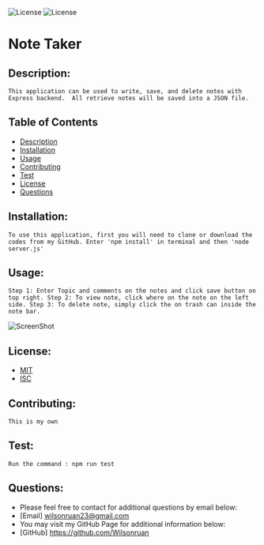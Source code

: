 ![License](https://img.shields.io/badge/License-MIT-green.svg)  ![License](https://img.shields.io/badge/License-BSD-green.svg)
# Note Taker

## Description:
    This application can be used to write, save, and delete notes with Express backend.  All retrieve notes will be saved into a JSON file.

## Table of Contents

- [Description](#description)
- [Installation](#installation)
- [Usage](#usage) 
- [Contributing](#contributing)
- [Test](#test)
- [License](#license) 
- [Questions](#questions)

## Installation:
    To use this application, first you will need to clone or download the codes from my GitHub. Enter 'npm install' in terminal and then 'node server.js' 

## Usage:
    Step 1: Enter Topic and comments on the notes and click save button on top right. Step 2: To view note, click where on the note on the left side. Step 3: To delete note, simply click the on trash can inside the note bar.
![ScreenShot](./Assets/Images/ScreenShot.jpg)

## License:
   - [MIT](https://choosealicense.com/licenses/mit/)
   - [ISC](https://choosealicense.com/licenses/isc/)

## Contributing:
    This is my own

## Test:
    Run the command : npm run test

## Questions: 
  - Please feel free to contact for additional questions by email below: 
  - [Email] wilsonruan23@gmail.com
  - You may visit my GitHub Page for additional information below: 
  - [GitHub]  https://github.com/Wilsonruan